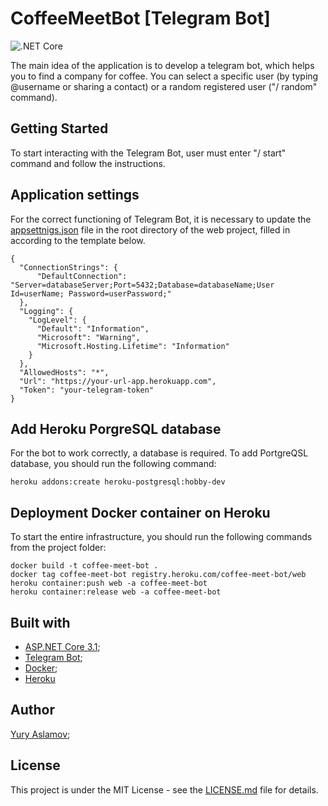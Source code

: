 # CoffeeMeetBot [Telegram Bot]

![.NET Core]()

The main idea of the application is to develop a telegram bot, which helps you to find a company for coffee. You can select a specific user (by typing @username or sharing a contact) or a random registered user ("/ random" command).

## Getting Started

To start interacting with the Telegram Bot, user must enter "/ start" command and follow the instructions.

## Application settings

For the correct functioning of Telegram Bot, it is necessary to update the [appsettnigs.json](https://github.com/aslamovyura/coffee-meet-telegram-bot/tree/master/src/Bot/appsettings.json) file in the root directory of the web project, filled in according to the template below.

```
{
  "ConnectionStrings": {
      "DefaultConnection": "Server=databaseServer;Port=5432;Database=databaseName;User Id=userName; Password=userPassword;"
  },
  "Logging": {
    "LogLevel": {
      "Default": "Information",
      "Microsoft": "Warning",
      "Microsoft.Hosting.Lifetime": "Information"
    }
  },
  "AllowedHosts": "*",
  "Url": "https://your-url-app.herokuapp.com",
  "Token": "your-telegram-token"
}
```

## Add Heroku PorgreSQL database 

For the bot to work correctly, a database is required. To add PortgreQSL database, you should run the following command:

```
heroku addons:create heroku-postgresql:hobby-dev
```

## Deployment Docker container on Heroku

To start the entire infrastructure, you should run the following commands from the project folder:

```
docker build -t coffee-meet-bot .
docker tag coffee-meet-bot registry.heroku.com/coffee-meet-bot/web
heroku container:push web -a coffee-meet-bot
heroku container:release web -a coffee-meet-bot
```

## Built with

- [ASP.NET Core 3.1](https://docs.microsoft.com/en-us/aspnet/core/);
- [Telegram Bot](https://www.nuget.org/packages/Telegram.Bot/);
- [Docker](https://www.docker.com/);
- [Heroku](https://heroku.com/)

## Author

[Yury Aslamov]();

## License

This project is under the MIT License - see the [LICENSE.md](https://github.com/aslamovyura/coffee-meet-telegram-bot/blob/master/LICENSE) file for details.
